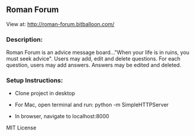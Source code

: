 ## Roman Forum

View at: http://roman-forum.bitballoon.com/

### Description:
Roman Forum is an advice message board..."When your life is in ruins,
you must seek advice". Users may add, edit and delete questions. For each question, users may add answers. Answers may be edited and deleted.

### Setup Instructions:

- Clone project in desktop

- For Mac, open terminal and run: python -m SimpleHTTPServer

- In browser, navigate to localhost:8000  

MIT License
